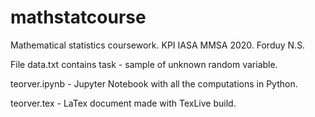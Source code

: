 # mathstatcourse

Mathematical statistics coursework. KPI IASA MMSA 2020. Forduy N.S.

File data.txt contains task - sample of unknown random variable.

teorver.ipynb - Jupyter Notebook with all the computations in Python.

teorver.tex - LaTex document made with TexLive build.
